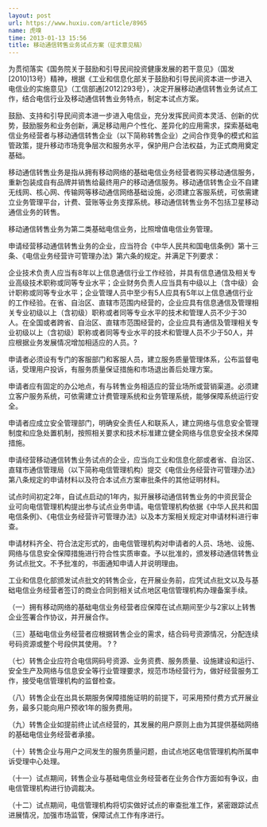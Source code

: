 ```yaml
---
layout: post
url: https://www.huxiu.com/article/8965
name: 虎嗅
time: 2013-01-13 15:56
title: 移动通信转售业务试点方案（征求意见稿）
---
```

为贯彻落实《国务院关于鼓励和引导民间投资健康发展的若干意见》（国发[2010]13号）精神，根据《工业和信息化部关于鼓励和引导民间资本进一步进入电信业的实施意见》（工信部通[2012]293号），决定开展移动通信转售业务试点工作，结合电信行业及移动通信转售业务特点，制定本试点方案。

鼓励、支持和引导民间资本进一步进入电信业，充分发挥民间资本灵活、创新的优势，鼓励服务和业务创新，满足移动用户个性化、差异化的应用需求，探索基础电信业务经营者与移动通信转售企业（以下简称转售企业）之间合作竞争的模式和监管政策，提升移动市场竞争层次和服务水平，保护用户合法权益，为正式商用奠定基础。

移动通信转售业务是指从拥有移动网络的基础电信业务经营者购买移动通信服务，重新包装成自有品牌并销售给最终用户的移动通信服务。移动通信转售企业不自建无线网、核心网、传输网等移动通信网络基础设施，必须建立客服系统，可依需建立业务管理平台，计费、营账等业务支撑系统。移动通信转售业务不包括卫星移动通信业务的转售。

移动通信转售业务为第二类基础电信业务，比照增值电信业务管理。

申请经营移动通信转售业务的企业，应当符合《中华人民共和国电信条例》第十三条、《电信业务经营许可管理办法》第六条的规定。并满足下列要求：

企业技术负责人应当有8年以上信息通信行业工作经验，并具有信息通信及相关专业高级技术职称或同等专业水平；企业财务负责人应当具有中级以上（含中级）会计职称或同等专业水平；企业管理人员中至少有5人应具有5年以上信息通信行业的工作经验。在省、自治区、直辖市范围内经营的，企业应具有信息通信及管理相关专业初级以上（含初级）职称或者同等专业水平的技术和管理人员不少于30人。在全国或者跨省、自治区、直辖市范围经营的，企业应具有通信及管理相关专业初级以上（含初级）职称或者同等专业水平的技术和管理人员不少于50人，并应根据业务发展情况增加相适应的人员。?

申请者必须设有专门的客服部门和客服人员，建立服务质量管理体系，公布监督电话，受理用户投诉，有服务质量保证措施和市场退出善后处理方案。

申请者应有固定的办公地点，有与转售业务相适应的营业场所或营销渠道。必须建立客户服务系统，可依需建立计费管理系统和业务管理系统，能够保障系统运行安全。

申请者应成立安全管理部门，明确安全责任人和联系人，建立网络与信息安全管理制度和应急处置机制，按照相关要求和技术标准建立健全网络与信息安全技术保障措施。

申请经营移动通信转售业务试点的企业，应当向工业和信息化部或者省、自治区、直辖市通信管理局（以下简称电信管理机构）提交《电信业务经营许可管理办法》第八条规定的申请材料以及符合本试点方案审批条件的其他证明材料。

试点时间初定2年，自试点启动的1年内，拟开展移动通信转售业务的中资民营企业可向电信管理机构提出参与试点业务申请。电信管理机构依据《中华人民共和国电信条例》、《电信业务经营许可管理办法》以及本方案相关规定对申请材料进行审查。

申请材料齐全、符合法定形式的，由电信管理机构对申请者的人员、场地、设施、网络与信息安全保障措施进行符合性实质审查。予以批准的，颁发移动通信转售业务试点批文。不予批准的，书面通知申请人并说明理由。

工业和信息化部颁发试点批文的转售企业，在开展业务前，应凭试点批文以及与基础电信业务经营者签订的商业合同到相关试点地区电信管理机构办理备案手续。

（一）拥有移动网络的基础电信业务经营者应保障在试点期间至少与2家以上转售企业签署合作协议，并开展合作。

（三）基础电信业务经营者应根据转售企业的需求，结合码号资源情况，分配连续号码资源或整个号段供其使用。 ? ?

（七）转售企业应符合电信网码号资源、业务资费、服务质量、设施建设和运行、安全生产及网络与信息安全等行业管理要求，规范市场经营行为，做好经营服务工作，接受电信管理机构的监督检查。

（八）转售企业在出具长期服务保障措施证明的前提下，可采用预付费方式开展业务，最多只能向用户预收1年的服务费用。

（九）转售企业如提前终止试点经营的，其发展的用户原则上由为其提供基础网络的基础电信业务经营者承接。

（十）转售企业与用户之间发生的服务质量问题，由试点地区电信管理机构所属申诉受理中心处理。

（十一）试点期间，转售企业与基础电信业务经营者在业务合作方面如有争议，由电信管理机构进行协调裁决。

（十二）试点期间，电信管理机构将切实做好试点的审查批准工作，紧密跟踪试点进展情况，加强市场监管，保障试点工作有序进行。

